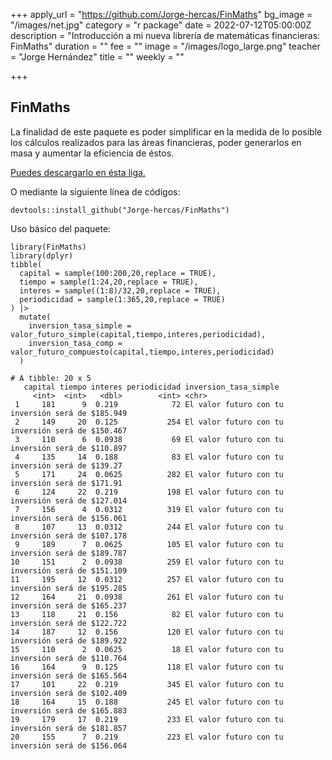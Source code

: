 +++
apply_url = "https://github.com/Jorge-hercas/FinMaths"
bg_image = "/images/net.jpg"
category = "r package"
date = 2022-07-12T05:00:00Z
description = "Introducción a mi nueva librería de matemáticas financieras: FinMaths"
duration = ""
fee = ""
image = "/images/logo_large.png"
teacher = "Jorge Hernández"
title = ""
weekly = ""

+++
## FinMaths

La finalidad de este paquete es poder simplificar en la medida de lo posible los cálculos realizados para las áreas financieras, poder generarlos en masa y aumentar la eficiencia de éstos.

[Puedes descargarlo en ésta liga.](https://github.com/Jorge-hercas/FinMaths "XS")

O mediante la siguiente línea de códigos:

    devtools::install_github("Jorge-hercas/FinMaths") 

Uso básico del paquete:

    library(FinMaths)
    library(dplyr)
    tibble(
      capital = sample(100:200,20,replace = TRUE),
      tiempo = sample(1:24,20,replace = TRUE),
      interes = sample((1:8)/32,20,replace = TRUE),
      periodicidad = sample(1:365,20,replace = TRUE)
    ) |> 
      mutate(
        inversion_tasa_simple = valor_futuro_simple(capital,tiempo,interes,periodicidad),
        inversion_tasa_comp = valor_futuro_compuesto(capital,tiempo,interes,periodicidad)
      )
    
    # A tibble: 20 x 5
       capital tiempo interes periodicidad inversion_tasa_simple                            
         <int>  <int>   <dbl>        <int> <chr>                                            
     1     181      9  0.219            72 El valor futuro con tu inversión será de $185.949
     2     149     20  0.125           254 El valor futuro con tu inversión será de $150.467
     3     110      6  0.0938           69 El valor futuro con tu inversión será de $110.897
     4     135     14  0.188            83 El valor futuro con tu inversión será de $139.27 
     5     171     24  0.0625          282 El valor futuro con tu inversión será de $171.91 
     6     124     22  0.219           198 El valor futuro con tu inversión será de $127.014
     7     156      4  0.0312          319 El valor futuro con tu inversión será de $156.061
     8     107     13  0.0312          244 El valor futuro con tu inversión será de $107.178
     9     189      7  0.0625          105 El valor futuro con tu inversión será de $189.787
    10     151      2  0.0938          259 El valor futuro con tu inversión será de $151.109
    11     195     12  0.0312          257 El valor futuro con tu inversión será de $195.285
    12     164     21  0.0938          261 El valor futuro con tu inversión será de $165.237
    13     118     21  0.156            82 El valor futuro con tu inversión será de $122.722
    14     187     12  0.156           120 El valor futuro con tu inversión será de $189.922
    15     110      2  0.0625           18 El valor futuro con tu inversión será de $110.764
    16     164      9  0.125           118 El valor futuro con tu inversión será de $165.564
    17     101     22  0.219           345 El valor futuro con tu inversión será de $102.409
    18     164     15  0.188           245 El valor futuro con tu inversión será de $165.883
    19     179     17  0.219           233 El valor futuro con tu inversión será de $181.857
    20     155      7  0.219           223 El valor futuro con tu inversión será de $156.064